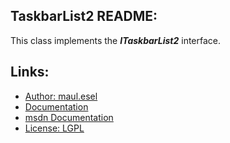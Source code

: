 ## TaskbarList2 README:
This class implements the ***ITaskbarList2*** interface.

## Links:
* [Author: maul.esel](https://github.com/maul-esel)
* [Documentation](http://maul-esel.github.com/COM-Classes/master/TaskbarList2)
* [msdn Documentation](http://msdn.microsoft.com/en-us/library/windows/desktop/bb774638)
* [License: LGPL](http://www.gnu.org/licenses/lgpl-2.1.txt)